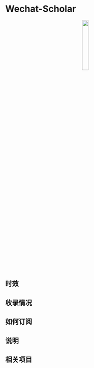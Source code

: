 # Wechat-Scholar

<div align=center>
<img src="https://raw.githubusercontent.com/Wxchat/refs/heads/main/doc/logo.png" width="20%" height="20%">
</div>



## 时效


## 收录情况


## 如何订阅




## 说明



## 相关项目



